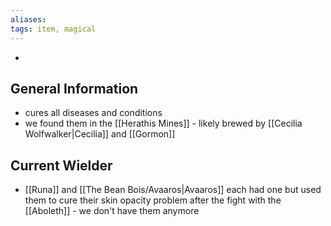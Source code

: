 ```yaml
---
aliases: 
tags: item, magical
---
```


- 

## General Information
- cures all diseases and conditions
- we found them in  the [[Herathis Mines]] - likely brewed by [[Cecilia Wolfwalker|Cecilia]] and [[Gormon]]

## Current Wielder
- [[Runa]] and [[The Bean Bois/Avaaros|Avaaros]] each had one but used them to cure their skin opacity problem after the fight with the [[Aboleth]] - we don't have them anymore

